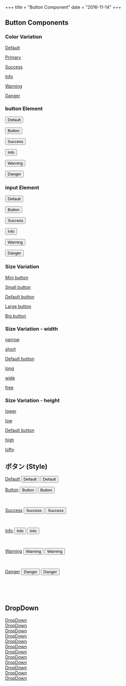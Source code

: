 +++
title = "Button Component"
date = "2016-11-14"
+++

## Button Components


### Color Variation

<p class="btn"><a href="">Default</a></p>
<p class="btn primary"><a href="">Primary</a></p>
<p class="btn green"><a href="">Success</a></p>
<p class="btn blue"><a href="">Info</a></p>
<p class="btn orange"><a href="">Warning</a></p>
<p class="btn red"><a href="">Danger</a></p>

<h3>button Element</h3>
<p class="btn"><button>Default</button></p>
<p class="btn primary"><button>Button</button></p>
<p class="btn green"><button>Success</button></p>
<p class="btn blue"><button>Info</button></p>
<p class="btn orange"><button>Warning</button></p>
<p class="btn red"><button>Danger</button></p>

<h3>input Element</h3>
<p class="btn"><input type="submit" value="Default"/></p>
<p class="btn primary"><input type="submit" value="Button"/></p>
<p class="btn green"><input type="submit" value="Success"/></p>
<p class="btn blue"><input type="submit" value="Info"/></p>
<p class="btn orange"><input type="submit" value="Warning"/></p>
<p class="btn red"><input type="submit" value="Danger"/></p>

### Size Variation

<p class="btn primary mini"><a href="">Mini button</a></p>
<p class="btn primary small"><a href="">Small button</a></p>
<p class="btn primary"><a href="">Default button</a></p>
<p class="btn primary large"><a href="">Large button</a></p>
<p class="btn primary big"><a href="">Big button</a></p>

### Size Variation - width

<p class="btn primary narrow"><a href="">narrow</a></p>
<p class="btn primary short"><a href="">short</a></p>
<p class="btn primary"><a href="">Default button</a></p>
<p class="btn primary long"><a href="">long</a></p>
<p class="btn primary wide"><a href="">wide</a></p>
<p class="btn primary free"><a href="">free</a></p>

### Size Variation - height

<p class="btn primary lower"><a href="">lower</a></p>
<p class="btn primary low"><a href="">low</a></p>
<p class="btn primary"><a href="">Default button</a></p>
<p class="btn primary high"><a href="">high</a></p>
<p class="btn primary lofty"><a href="">lofty</a></p>

<h2>ボタン (Style)</h2>
<a class="btn" href="">Default</a>
<button class="btn" value="">Default</button>
<input class="btn" type="submit" value="Default"/>

<br/>

<a class="btn primary" href="">Button</a>
<button class="btn primary" value="">Button</button>
<input class="btn primary" type="submit" value="Button"/>

<br/>

<a class="btn green" href="">Success</a>
<button class="btn green" value="">Success</button>
<input class="btn green" type="submit" value="Success"/>

<br/>

<a class="btn blue" href="">Info</a>
<button class="btn blue" value="">Info</button>
<input class="btn blue" type="submit" value="Info"/>

<br/>

<a class="btn orange" href="">Warning</a>
<button class="btn orange" value="">Warning</button>
<input class="btn orange" type="submit" value="Warning"/>

<br/>

<a class="btn red" href="">Danger</a>
<button class="btn red" value="">Danger</button>
<input class="btn red" type="submit" value="Danger"/>

<br/>
<br/>
<br/>

## DropDown

<div class="dropdown">
    <a class="btn" href="">DropDown</a>
</div>
<div class="dropdown">
    <a class="btn primary" href="">DropDown</a>
</div>
<div class="dropdown">
    <a class="btn green" href="">DropDown</a>
</div>
<div class="dropdown">
    <a class="btn blue" href="">DropDown</a>
</div>
<div class="dropdown">
    <a class="btn orange" href="">DropDown</a>
</div>
<div class="dropdown">
    <a class="btn red" href="">DropDown</a>
</div>

<div class="dropdown">
    <a class="btn mini" href="">DropDown</a>
</div>
<div class="dropdown">
    <a class="btn primary small" href="">DropDown</a>
</div>
<div class="dropdown">
    <a class="btn green" href="">DropDown</a>
</div>
<div class="dropdown">
    <a class="btn blue large" href="">DropDown</a>
</div>
<div class="dropdown">
    <a class="btn orange big" href="">DropDown</a>
</div>
<div class="dropdown">
    <a class="btn red wide" href="">DropDown</a>
</div>

